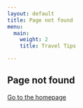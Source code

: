 ```yaml
---
layout: default
title: Page not found
menu:
  main:
    weight: 2
    title: Travel Tips

---
```

## Page not found

[Go to the homepage](/ "Back to homepage")